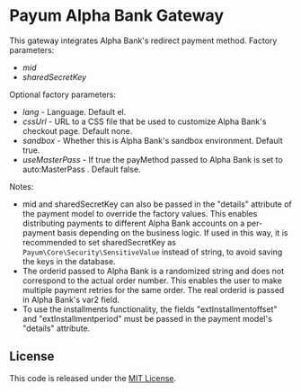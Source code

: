 # Payum Alpha Bank Gateway

This gateway integrates Alpha Bank's redirect payment method. Factory parameters:
 - *mid*
 - *sharedSecretKey*


Optional factory parameters:
 - *lang* - Language. Default el.
 - *cssUrl* - URL to a CSS file that be used to customize Alpha Bank's checkout page. Default none.
 - *sandbox* - Whether this is Alpha Bank's sandbox environment. Default true.
 - *useMasterPass* - If true the payMethod passed to Alpha Bank is set to auto:MasterPass . Default false.

Notes:
 - mid and sharedSecretKey can also be passed in the "details" attribute of the payment model to override the factory values. This enables distributing payments to different Alpha Bank accounts on a per-payment basis depending on the business logic. If used in this way, it is recommended to set sharedSecretKey as `Payum\Core\Security\SensitiveValue` instead of string, to avoid saving the keys in the database.
 - The orderid passed to Alpha Bank is a randomized string and does not correspond to the actual order number. This enables the user to make multiple payment retries for the same order. The real orderid is passed in Alpha Bank's var2 field.
 - To use the installments functionality, the fields "extInstallmentoffset" and "extInstallmentperiod" must be passed in the payment model's "details" attribute.

## License

This code is released under the [MIT License](LICENSE).
